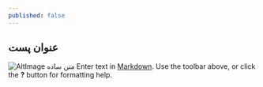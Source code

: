 ```yaml
---
published: false
---
```

## عنوان پست
![AltImage]({{site.baseurl}}/https://source.unsplash.com/collection/190727/1600x900)
متن ساده
Enter text in [Markdown](http://daringfireball.net/projects/markdown/). Use the toolbar above, or click the **?** button for formatting help.
